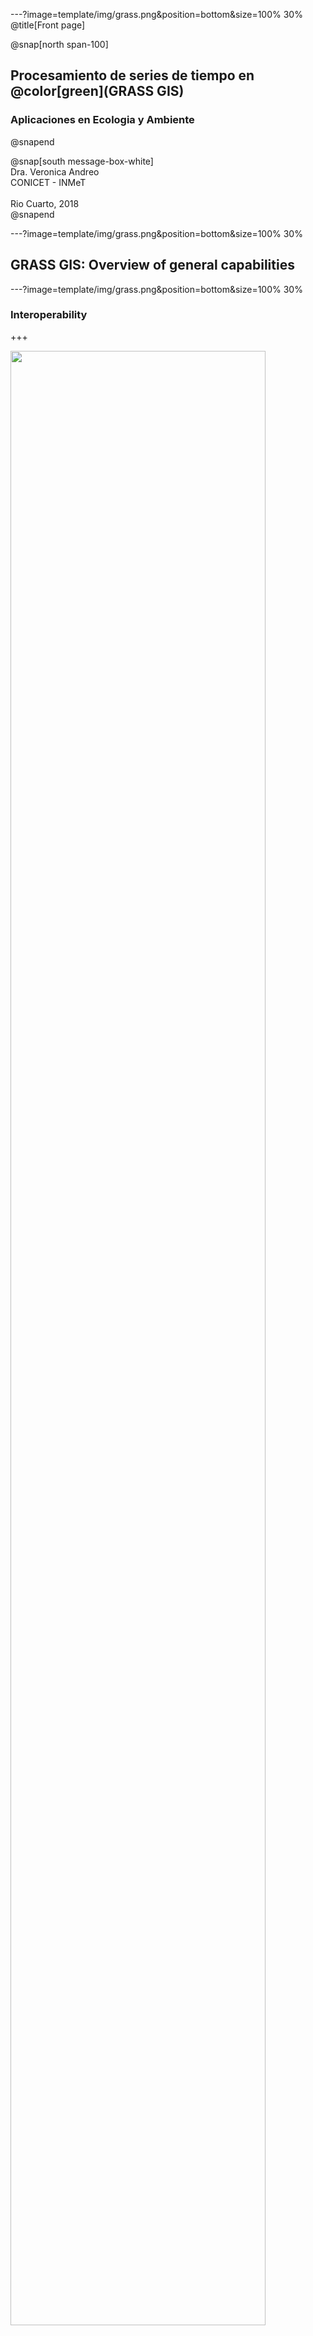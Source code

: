 ---?image=template/img/grass.png&position=bottom&size=100% 30%
@title[Front page]

@snap[north span-100]
<br>
<h2>Procesamiento de series de tiempo en @color[green](GRASS GIS)</h2>
<h3>Aplicaciones en Ecologia y Ambiente</h3>
@snapend

@snap[south message-box-white]
<br>Dra. Veronica Andreo<br>CONICET - INMeT<br><br>Rio Cuarto, 2018<br>
@snapend

---?image=template/img/grass.png&position=bottom&size=100% 30%

## GRASS GIS: Overview of general capabilities

---?image=template/img/grass.png&position=bottom&size=100% 30%

### Interoperability

+++

<img src="assets/img/grass_database_vs_geodata.png" width="90%">

+++?image=template/img/bg/green.jpg&position=top&size=100% 15%
@title[Raster Import/Export]

@snap[north text-white span-100]
Modules for import/export of raster maps
@snapend

@snap[west span-50]
<img src="assets/img/File_raster_import.png">
@snapend

@snap[east span-50]
<img src="assets/img/File_raster_export.png">
@snapend

+++?image=template/img/bg/green.jpg&position=top&size=100% 15%
@title[Vector Import/Export]

@snap[north text-white span-100]
Modules for import/export of vector maps
@snapend

@snap[west span-50]
<img src="assets/img/File_vector_import.png">
@snapend

@snap[east span-50]
<img src="assets/img/File_vector_export.png">
@snapend

---?image=template/img/grass.png&position=bottom&size=100% 30%

### Raster data processing

+++?image=template/img/bg/green.jpg&position=top&size=100% 15%

@snap[north text-white span-100]
Raster menu
@snapend

@snap[west span-50]
<br>
<img src="assets/img/Raster_menu.png" width="90%">
@snapend

@snap[east span-50]
@ul[header-footer-list-shrink](false)
- Raster data: DEM, land cover, climatic maps, etc.
- Imagery data: Landsat, Sentinel, MODIS, SPOT, QuickBird, etc.
@ulend
@snapend

@snap[south span-100]
[Raster processing](https://grass.osgeo.org/grass74/manuals/rasterintro.html) manual
@snapend

+++?image=template/img/bg/green.jpg&position=top&size=100% 15%

@snap[north text-white span-100]
Resampling
@snapend

@snap[west span-50]
@ul[header-footer-list-shrink](false)
- [r.resamp.interp](https://grass.osgeo.org/grass74/manuals/r.resamp.interp.html): Resamples raster map to a finer grid using interpolation (nearest, bilinear, bicubic)
- [r.resamp.stats](https://grass.osgeo.org/grass74/manuals/r.resamp.stats.html): Resamples raster map layers to a coarser grid using aggregation
@ulend
<br><br>
@snapend

@snap[south-west span-60]
<img src="assets/img/r_resamp_stats_6m_20m.png" width="60%">
@snapend

@snap[east span-50]
<br>
<img src="assets/img/Raster_resample_options.png">
@snapend

+++?image=template/img/bg/green.jpg&position=top&size=100% 15%

@snap[north text-white span-100]
Raster overlay
@snapend

@snap[west span-50]
<img src="assets/img/Raster_overlay_options.png">
<br><br>
@snapend

@snap[south-west span-60]
<img src="assets/img/r_patch.png" width="70%">
<br>
@size[16px](Patching 2 raster maps containing NULLs)
@snapend

@snap[east span-50]
@ul[header-footer-list-shrink](false)
- [r.series](https://grass.osgeo.org/grass74/manuals/r.series.html): Allows to aggregate a list of maps with different methods, i.e., average, min, max, etc.
- [r.patch](https://grass.osgeo.org/grass74/manuals/r.patch.html): Creates a composite raster map using category values from one (or more) map(s) to fill in areas of "no data" in another map
@ulend
@snapend

+++?image=template/img/bg/green.jpg&position=top&size=100% 15%

@snap[north text-white span-100]
Hydrological modeling
@snapend

@snap[west span-50]
<img src="assets/img/Raster_hydro.png">
@snapend

@snap[east span-50]
@size[20px](... plus several other add-ons, for example:)

<img src="assets/img/r_stream_addons.jpg">

@size[20px](<a href="https://doi.org/10.1016/j.cageo.2011.03.003">Jasiewics and Metz, 2011</a>)
@snapend

+++?image=template/img/bg/green.jpg&position=top&size=100% 15%

@snap[north text-white span-100]
Landscape analysis
@snapend

@snap[west span-40]
<img src="assets/img/Raster_landscape.png">
@snapend

@snap[east span-60]
@size[20px](... plus several add-ons for "patch analysis")

<img src="assets/img/Raster_r_pi_addons.png">

@size[20px](<a href="https://doi.org/10.1111/2041-210X.12827">Wegman et al., 2017</a>)
@snapend

---?image=template/img/grass.png&position=bottom&size=100% 30%

### Satellite imagery processing

+++?image=template/img/bg/green.jpg&position=top&size=100% 15%

@snap[north text-white span-100]
Imagery menu
@snapend

@snap[west span-40]
<img src="assets/img/Imagery_menu.png">
@snapend

@snap[east span-60]
<img src="assets/img/Imaging-Spectroscopy-Concept.png" width="90%">
@snapend

@snap[south span-100]
[Image processing](https://grass.osgeo.org/grass74/manuals/imageryintro.html) manual
@snapend

+++?image=template/img/bg/green.jpg&position=top&size=100% 15%

@snap[north text-white span-100]
Manage colors
@snapend

@snap[west span-50]
<br>
<img src="assets/img/Imagery_colors.png">
<br><br><br>
@snapend

@snap[east span-50]
<br>
<img src="assets/img/i_colors_enhance.jpg" width="85%">
@snapend

+++?image=template/img/bg/green.jpg&position=top&size=100% 15%

@snap[north text-white span-100]
Imagery transformations
@snapend

@snap[west span-40]
<img src="assets/img/Imagery_transform.png">
@snapend

@snap[east span-60]
@ul[header-footer-list-shrink](false)
- [i.pca](https://grass.osgeo.org/grass74/manuals/i.pca.html): Principal components analysis
- [i.fft](https://grass.osgeo.org/grass74/manuals/i.fft.html): Fast Fourier Transform
- [i.pansharpen](https://grass.osgeo.org/grass74/manuals/i.pansharpen.html): Image fusion algorithms to sharpen multispectral with high-res panchromatic channels
@ulend
@snapend

+++?image=template/img/bg/green.jpg&position=top&size=100% 15%

@snap[north text-white span-100]
Classification and Segmentation
@snapend

@snap[west span-50]
<img src="assets/img/Imagery_classification.png">
@snapend

@snap[east span-50]
@ul[header-footer-list-shrink](false)
- r.learn.ml 
- i.segment.\*
- i.superpixels.slic
- i.ann.\*
- etc...
@ulend
@snapend

@snap[south span-100]
cite M. Lennert papers and OBIA examples
@snapend

+++?image=template/img/bg/green.jpg&position=top&size=100% 15%

@snap[north text-white span-100]
Generic RS tools and tools for specific sensors
@snapend

@snap[west span-60]
<br>
<img src="assets/img/Imagery_satellite_especif_tools.png">
<br>
@size[20px](... plus add-ons for MODIS, Sentinel2, Landsat, SRTM, GPM, etc.)
@snapend

@snap[east span-40]
<br>
<img src="assets/img/i_atcorr_B02_atcorr.png" width="85%">

@size[16px](Sentinel-2A Band 02 after *i.atcorr*)
@snapend

+++?image=template/img/bg/green.jpg&position=top&size=100% 15%

@snap[north text-white span-100]
RS derived products
@snapend

@snap[west span-50]
<br>
<img src="assets/img/Imagery_products.png">
<br>
<img src="assets/img/ndvi.png" width="70%">
@snapend

@snap[east span-50]
@ul[header-footer-list-shrink](false)
- [i.wi](https://grass.osgeo.org/grass74/manuals/addons/i.wi.html)
- [i.lswt](https://grass.osgeo.org/grass74/manuals/addons/i.lswt.html)
- [i.landsat8.swlst](https://grass.osgeo.org/grass74/manuals/addons/i.landsat8.swlst.html)
- [i.rh](https://grass.osgeo.org/grass74/manuals/addons/i.rh.html)
- [i.water](https://grass.osgeo.org/grass74/manuals/addons/i.water.html)
- [i.emissivity](https://grass.osgeo.org/grass74/manuals/addons/i.emissivity.html)
@ulend
@snapend

+++?image=template/img/bg/green.jpg&position=top&size=100% 15%

@snap[north text-white span-100]
Evapotranspiration
@snapend

@snap[west span-50]
<img src="assets/img/Imagery_ET.png">
@snapend

@snap[east span-50]
... and also in add-ons
@snapend

---?image=template/img/grass.png&position=bottom&size=100% 30%

### 3D raster processing

+++?image=template/img/bg/green.jpg&position=top&size=100% 15%

@snap[north text-white span-100]
3D raster menu
@snapend

@snap[west span-50]
<br>
<img src="assets/img/3D_raster_menu.png">
<br><br>
@snapend

@snap[east span-50]
<br>
<img src="assets/img/raster3d_layout.png" width="85%">

@size[18px](3D raster coordinate system and internal tile layout)
@snapend

@snap[south span-100]
[3D raster processing](https://grass.osgeo.org/grass74/manuals/raster3dintro.html) manual
@snapend

---?image=template/img/grass.png&position=bottom&size=100% 30%

### Vector data processing

+++?image=template/img/bg/green.jpg&position=top&size=100% 15%

@snap[north text-white span-100]
Vector menu
@snapend

@snap[west span-50]
<img src="assets/img/Vector_menu.png">
@snapend

@snap[east span-50]
<img src="assets/img/vector_types.png">

@size[20px](Topological vector formats in GRASS GIS)
@snapend

@snap[south span-100]
[Vector processing](https://grass.osgeo.org/grass74/manuals/vectorintro.html) manual
@snapend

+++?image=template/img/bg/green.jpg&position=top&size=100% 15%

@snap[north text-white span-100]
Topology maintenance
@snapend

@snap[midpoint span-90]
<img src="assets/img/Vector_topology_maint.png">
<br><br><br><br>
@snapend

@snap[south-west span-50]
<img src="assets/img/v_clean.png" width="65%"><br>
@size[16px](Cleaning topological errors in vector map)
@snapend

@snap[south-east span-50]
<img src="assets/img/v_generalize_smooth.png" width="65%"><br>
@size[16px](See also the <a href="https://grasswiki.osgeo.org/wiki/V.generalize_tutorial">v.generalize</a> wiki)
@snapend

+++?image=template/img/bg/green.jpg&position=top&size=100% 15%

@snap[north text-white span-100]
Selection and overlaying
@snapend

@snap[west span-50]
<img src="assets/img/Vector_select.png">
<br><br><br><br>
<img src="assets/img/Vector_overlay.png">
@snapend

@snap[east span-50]
<br>
<img src="assets/img/v_select_op_touches.png" width="60%">
@size[15px](v.select operator *TOUCHES*)
<br><br><br>
<img src="assets/img/v_overlay_op_not.png" width="50%">
@size[15px](v.overlay operator *NOT*)
@snapend

+++?image=template/img/bg/green.jpg&position=top&size=100% 15%

@snap[north text-white span-100]
Network analysis
@snapend

@snap[west span-50]
<img src="assets/img/Vector_network_analysis.png">
@snapend

@snap[east span-50]
<img src="assets/img/v_net_distance.png">
@snapend

+++?image=template/img/bg/green.jpg&position=top&size=100% 15%

@snap[north text-white span-100]
Reporting, stats and update of attributes
@snapend

@snap[west span-50]
<br>
<img src="assets/img/Vector_report_stats.png">

<img src="assets/img/v_univar.png">
@snapend

@snap[east span-50]
<br><br>
<img src="assets/img/Vector_update_attr.png">

<img src="assets/img/v_rast_stats.png">
@snapend

---?image=template/img/grass.png&position=bottom&size=100% 30%

### Database management

+++?image=template/img/bg/green.jpg&position=top&size=100% 15%

@snap[north text-white span-100]
Database management menu
@snapend

@snap[west span-50]
<img src="assets/img/DB_menu.png" width="95%">
<br><br><br><br>
@snapend

@snap[east span-50]
<img src="assets/img/vector_db_connections.png">
<br><br><br>
@snapend

<!---
@snap[south-west span-100]
<img src="assets/img/db_execute.png" width="35%">
@size[16px](Run any SQL query with *db.execute*)
@snapend
--->

---?image=template/img/grass.png&position=bottom&size=100% 30%

### Temporal data processing

+++?image=template/img/bg/green.jpg&position=top&size=100% 15%

@snap[north text-white span-100]
Temporal menu
@snapend

@snap[west span-50]
<img src="assets/img/Temporal_menu.png">
@snapend

@snap[east span-50]
@ul[header-footer-list-shrink](false)
- import/export
- aggregation
- accumulation
- algebraic operation
- etc.
@ulend
@snapend

@snap[south span-100]
We'll see this in more detail on Thursday @fa[smile-o fa-spin text-green]
@snapend

---?image=template/img/grass.png&position=bottom&size=100% 30%

### Graphical modeler

+++?image=template/img/bg/green.jpg&position=top&size=100% 15%

@snap[north text-white span-100]
Graphic model and Python translation
@snapend

@snap[west span-50]
<img src="assets/img/graphical_modeller.png">
@snapend 

@snap[east span-50]
<img src="assets/img/graphical_modeller_python.png" width="90%">
@snapend

@snap[south span-100]
See [g.gui.gmodeler](https://grass.osgeo.org/grass74/manuals/wxGUI.gmodeler.html) manual page for further details.
@snapend

---?image=template/img/grass.png&position=bottom&size=100% 30%

### Visualization tools

+++?image=template/img/bg/green.jpg&position=top&size=100% 15%

@snap[north text-white span-100]
Map display: console tab
@snapend

@snap[south span-100]
<img src="assets/img/map_display_and_gui_console.png" width="85%">
@snapend

+++?image=template/img/bg/green.jpg&position=top&size=100% 15%

@snap[north text-white span-100]
Map display: data tab
@snapend

@snap[south span-100]
<img src="assets/img/map_display_and_data_tab.png" width="85%">
@snapend

+++?image=template/img/bg/green.jpg&position=top&size=100% 15%

@snap[north text-white span-100]
Map display: 3D view
@snapend

@snap[south span-100]
<img src="assets/img/3d_view.png" width="85%">
@snapend

+++?image=template/img/bg/green.jpg&position=top&size=100% 15%

@snap[north text-white span-100]
Wx-monitors
@snapend

@snap[west span-40]
Run in the GRASS terminal:
<br>
```
d.mon wx0

d.rast map=elevation

d.vect map=roadsmajor
```
<br>
@snapend

@snap[east span-60]
<img src="assets/img/wx_monitor.png" width="90%">
@snapend

@snap[south span-100]
@size[26px](The wx-monitors have the same **buttons** than the main Map Display in the GUI)
@snapend

+++?image=template/img/bg/green.jpg&position=top&size=100% 15%

@snap[north text-white span-100]
Map-swipe
@snapend

@snap[midpoint span-100]
<br>
<img src="assets/img/map_swipe.png" width="60%">
@snapend

@snap[south span-100]
[g.gui.mapswipe](https://grass.osgeo.org/grass74/manuals/g.gui.mapswipe.html)
@snapend

+++?image=template/img/bg/green.jpg&position=top&size=100% 15%

@snap[north text-white span-100]
Animation tool
@snapend

@snap[midpoint span-100]
<br>
<img src="assets/img/lsat5_animation.gif" width="70%">
@snapend

@snap[south span-100]
[g.gui.animation](https://grass.osgeo.org/grass74/manuals/g.gui.animation.html)
@snapend

+++?image=template/img/bg/green.jpg&position=top&size=100% 15%

@snap[north text-white span-100]
Cartographic composer
@snapend

@snap[midpoint span-100]
<br>
<img src="assets/img/cartographic_comp_draft.png" width="50%">
@snapend

@snap[south span-100]
[g.gui.psmap](https://grass.osgeo.org/grass77/manuals/g.gui.psmap.html)
@snapend

+++

Export as .ps .eps or .pdf

<img src="assets/img/elevation.png" width="60%">

+++?code=code/elevation.psmap

@snap[north-east template-note text-gray]
Example of a .psmap file to automatize cartographic composition
@snapend

@[19](raster map)
@[21-29](vector of areas)
@[30-40](vector of lines)
@[41-49](color table, i.e., raster legend)
@[50-57](vector legend)
@[58-67](scale bar)

---?image=template/img/grass.png&position=bottom&size=100% 30%

### Add-ons

+++?image=template/img/bg/green.jpg&position=top&size=100% 15%

@snap[north text-white span-100]
Some (other) cool add-ons
@snapend

@snap[midpoint span-100]
@ul[header-footer-list-shrink](false)
- [i.modis](https://grass.osgeo.org/grass74/manuals/addons/i.modis.html)
- [i.sentinel](https://grass.osgeo.org/grass74/manuals/addons/i.sentinel.html)
- [r.hants](https://grass.osgeo.org/grass74/manuals/addons/r.hants.html)
- [r.seasons](https://grass.osgeo.org/grass74/manuals/addons/r.seasons.html)
- [r.bioclim](https://grass.osgeo.org/grass74/manuals/addons/r.bioclim.html)
@ulend
@snapend

@snap[south span-100]
@size[24px](Don't forget to check <br> <a href="https://grass.osgeo.org/grass74/manuals/addons/">https://grass.osgeo.org/grass74/manuals/addons/</a><br>from time to time @fa[grin #8EA33B])
@snapend

--- 

**Thanks for your attention!!**

![GRASS GIS logo](assets/img/grass_logo_alphab.png)

---

@snap[north span-90]
<br><br><br>
Move on to: 
<br>
[Raster data processing](https://gitpitch.com/veroandreo/curso-grass-gis-rioiv/master?p=slides/03_raster&grs=gitlab#/)
@snapend

@snap[south span-50]
@size[18px](Presentation powered by)
<br>
<a href="https://gitpitch.com/">
<img src="assets/img/gitpitch_logo.png" width="20%"></a>
@snapend

<!--- <p><span class="slide-title">Flowchart view plus Python translation</span></p> --->